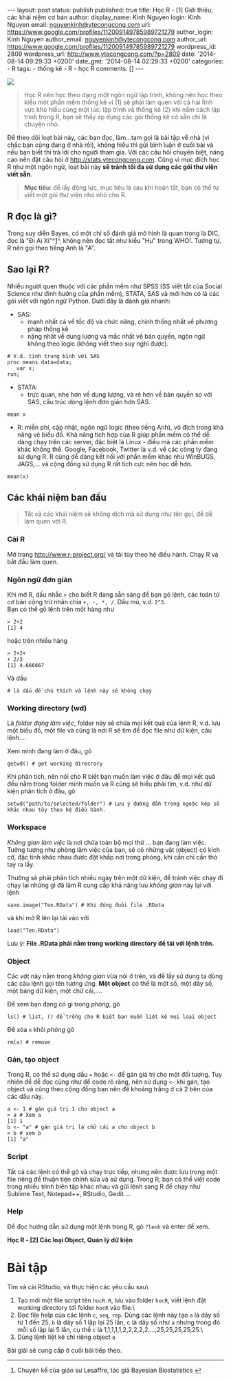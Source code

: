 --- layout: post status: publish published: true title: Học R - \[1\]
Giới thiệu, các khái niệm cơ bản author: display\_name: Kinh Nguyen
login: Kinh Nguyen email: nguyenkinh@ytecongcong.com url:
https://www.google.com/profiles/112009149785989721279 author\_login:
Kinh Nguyen author\_email: nguyenkinh@ytecongcong.com author\_url:
https://www.google.com/profiles/112009149785989721279 wordpress\_id:
2809 wordpress\_url: http://www.ytecongcong.com/?p=2809 date:
'2014-08-14 09:29:33 +0200' date\_gmt: '2014-08-14 02:29:33 +0200'
categories: - R tags: - thống kê - R - học R comments: \[\] ---

![](http://www.statisticsviews.com/stats/images/logo.gif)

> Học R nên học theo dạng một ngôn ngữ lập trình, không nên học theo
> kiểu một phần mềm thống kê vì (1) sẽ phải làm quen với cả hai lĩnh vực
> khó hiểu cùng một lúc: lập trình và thống kê (2) khi nắm cách lập
> trình trong R, bạn sẽ thấy áp dụng các gói thống kê có sẵn chỉ là
> chuyện nhỏ.

Để theo dõi loạt bài này, các bạn đọc, làm...tạm gọi là bài tập về nhà
(vì chắc bạn cũng đang ở nhà rồi), không hiểu thì gửi bình luận ở cuối
bài và nếu bạn biết thì trả lời cho người tham gia. Với các câu hỏi
chuyên biệt, nâng cao nên đặt câu hỏi ở http://stats.ytecongcong.com.
Cũng vì mục đích học R như một ngôn ngữ, loạt bài này **sẽ tránh tối đa
sử dụng các gói thư viện viết sẵn**.

> **Mục tiêu**: để lấy động lực, mục tiêu là sau khi hoàn tất, bạn có
> thể tự viết một gói thư viện nho nhỏ cho R.

R đọc là gì?
------------

Trong suy diễn Bayes, có một chỉ số đánh giá mô hình là quan trọng là
DIC, đọc là "Đi Ai Xi"^[1](#fn-2809-1)^, không nên đọc tắt như kiểu "Hu"
trong WHO!. Tương tự, R nên gọi theo tiếng Anh là "A".

Sao lại R?
----------

Nhiều người quen thuộc với các phần mềm như SPSS (SS viết tắt của Social
Science như đinh hướng của phần mềm), STATA, SAS và mới hơn có là các
gói viết với ngôn ngữ Python. Dưới đây là đánh giá nhanh:

-   SAS:
    -   mạnh nhất cả về tốc độ và chức năng, chính thống nhất về phương
        pháp thống kê
    -   nặng nhất về dung lượng và mắc nhất về bản quyền, ngôn ngữ không
        theo logic (không viết theo suy nghĩ được).

<!-- -->

    # V.d. tính trung bình với SAS
    proc means data=data;
       var x;
    run;

-   STATA:
    -   trực quan, nhẹ hơn về dung lượng, và rẻ hơn về bản quyền so với
        SAS, cấu trúc dòng lệnh đơn giản hơn SAS.

<!-- -->

    mean x

-   R: miễn phí, cập nhật, ngôn ngữ logic (theo tiếng Anh), vô địch
    trong khả năng vẽ biểu đồ. Khả năng tích hợp của R giúp phần mềm có
    thể dễ dàng chạy trên các server, đặc biệt là Linux - điều mà các
    phần mềm khác không thể. Google, Facebook, Twitter là v.d. về các
    công ty đang sử dụng R. R cũng dễ dàng kết nối với phần mềm khác như
    WinBUGS, JAGS,... và cộng đồng sử dụng R rất tích cực nên học
    dễ hơn.

<!-- -->

    mean(x)

Các khái niệm ban đầu
---------------------

> Tất cả các khái niệm sẽ không dịch mà sử dụng như tên gọi, để dễ làm
> quen với R.

### Cài R

Mở trang http://www.r-project.org/ và tải tùy theo hệ điều hành. Chạy R
và bắt đầu làm quen.

### Ngôn ngữ đơn giản

Khi mở R, dấu nhắc `>` cho biết R đang sẵn sàng để bạn gõ lệnh, các toán
tử cơ bản cộng trừ nhân chia `+, -, *, /`. Dấu mũ, v.d. `2^3`.\
Bạn có thể gõ lệnh trên một hàng như

    > 2+2
    [1] 4

hoặc trên nhiều hàng

    > 2+2+
    + 2/3
    [1] 4.666667

Và dấu

    # là dấu để chú thích và lệnh này sẽ không chạy

### Working directory (wd)

Là *folder đang làm việc*, folder này sẽ chứa mọi kết quả của lệnh R,
v.d. lưu một biểu đồ, một file và cũng là nơi R sẽ tìm để đọc file như
dữ kiện, câu lệnh....

Xem mình đang làm ở đâu, gõ

    getwd() # get working direcrory

Khi phân tích, nên nói cho R biết bạn muốn làm việc ở đâu để mọi kết quả
đều nằm trong folder mình muốn và R cũng sẽ hiểu phải tìm, v.d. như dữ
kiện phân tích ở đâu, gõ

    setwd("path/to/selected/folder") # Lưu ý đường dẫn trong ngoặc kép sẽ khác nhau tùy theo hệ điều hành.

### Workspace

*Không gian làm việc* là nơi chứa toàn bộ mọi thứ ... bạn đang làm việc.
Tưởng tượng như phòng làm việc của bạn, sẽ có những vật (object) có kích
cỡ, đặc tính khác nhau được đặt khắp nơi trong phòng, khi cần chỉ cần
thò tay ra lấy.

Thường sẽ phải phân tích nhiều ngày trên một dữ kiện, để tránh việc chạy
đi chạy lại những gì đã làm R cung cấp khả năng lưu *không gian* này lại
với lệnh

    save.image("Ten.RData") # Khi đúng đuôi file .RData

và khi mở R lên lại tải vào với

    load("Ten.RData")

Lưu ý: **File .RData phải nằm trong working directory để tải với lệnh
trên.**

### Object

Các *vật* này nằm trong *không gian* vừa nói ở trên, và để lấy sử dụng
ta dùng các câu lệnh gọi tên tương ứng. **Một object** có thể là một số,
một dãy số, một bảng dữ kiện, một chữ cái,....

Để xem bạn đang có gì trong *phòng*, gõ

    ls() # list, () để trống cho R biết bạn muốn liệt kê mọi loại object

Để xóa `x` khỏi *phòng* gõ

    rm(x) # remove 

### Gán, tạo object

Trong R, có thể sử dụng dầu `=` hoặc `<-` để gán giá trị cho một đối
tượng. Tuy nhiên để dễ đọc cũng như để code rõ ràng, nên sử dụng `<-`
khi gán, tạo object và cũng theo cộng đồng bạn nên để khoảng trắng ở cả
2 bên của các dấu này.

    a <- 1 # gán giá trị 1 cho object a
    > a # Xem a
    [1] 1
    b <- "a" # gán giá trị là chữ cái a cho object b
    > b # xem b
    [1] "a"

### Script

Tất cả các lệnh có thể gõ và chạy trực tiếp, nhưng nên được lưu trong
một file riêng để thuận tiện chỉnh sửa và sử dụng. Trong R, bạn có thể
viết code trong nhiều trình biên tập khác nhau và gửi lệnh sang R để
chạy như Sublime Text, Notepad++, RStudio, Gedit....

### Help

Để đọc hướng dẫn sử dụng một lệnh trong R, gõ `?lenh` và enter để xem.

**Học R - \[2\] Các loại Object, Quản lý dữ kiện**

Bài tập
=======

Tìm và cài RStudio, và thực hiện các yêu cầu sau\
1. Tạo mới một file script tên `hocR.R`, lưu vào folder `hocR`, viết
lệnh đặt working directory tới folder `hocR` vào file.\
2. Đọc file help của các lệnh `c`, `seq`, `rep`. Dùng các lệnh này tạo
`a` là dãy số từ 1 đến 25, `b` là dãy số 1 lập lại 25 lần, c là dãy số
như `a` nhưng trong đó mỗi số lập lại 5 lần, cụ thể `c` là
1,1,1,1,1,2,2,2,2,2,...,25,25,25,25,25.\
3. Dùng lệnh liệt kê chỉ riêng object `a`

Bài giải sẽ cung cấp ở cuối bài tiếp theo.

<div class="footnotes">

------------------------------------------------------------------------

1.  <div id="fn-2809-1">

    </div>

    Chuyện kể của giáo sư Lesaffre, tác giả Bayesian
    Biostatistics [↩](#fnref-2809-1)

</div>

